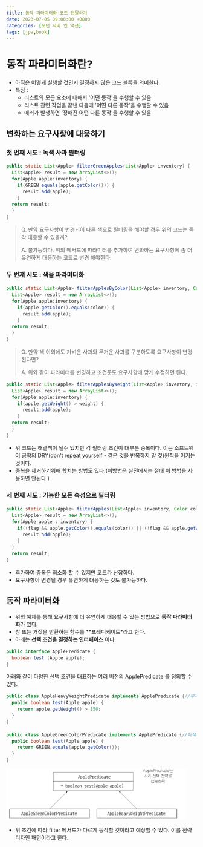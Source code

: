 ```yaml
---
title: 동작 파라미터화 코드 전달하기
date: 2023-07-05 09:00:00 +0800
categories: [모던 자바 인 액션]
tags: [jpa,book]
---
```


# 동작 파라미터화란?

- 아직은 어떻게 실행할 것인지 결정하지 않은 코드 블록을 의미한다.
- 특징 :
  - 리스트의 모든 요소에 대해서 '어떤 동작'을 수행할 수 있음
  - 리스트 관련 작업을 끝낸 다음에 '어떤 다른 동작'을 수행할 수 있음
  - 에러가 발생하면 '정해진 어떤 다른 동작'을 수행할 수 있음

## 변화하는 요구사항에 대응하기

### 첫 번째 시도 : 녹색 사과 필터링

```java
public static List<Apple> filterGreenApples(List<Apple> inventory) {
  List<Apple> result = new ArrayList<>();
  for(Apple apple:inventory) {
    if(GREEN.equals(apple.getColor())) {
      result.add(apple);
    }
  return result;
  }
}
```

> Q. 만약 요구사항이 변경되어 다른 색으로 필터링을 해야할 경우 위의 코드는 즉각 대응할 수 있을까?
>
> A. 불가능하다. 위의 메서드에 파라미터를 추가하여 변화하는 요구사항에 좀 더 유연하게 대응하는 코드로 변경 해야한다.

### 두 번쟤 시도 : 색을 파라미터화

```java
public static List<Apple> filterApplesByColor(List<Apple> inventory, Color color) {
  List<Apple> result = new ArrayList<>();
  for(Apple apple:inventory) {
    if(apple.getColor().equals(color)) {
      result.add(apple);
    }
  return result;
  }
}
```

> Q. 만약 색 이외에도 가벼운 사과와 무거운 사과를 구분하도록 요구사항이 변경된다면?
>
> A. 위와 같이 파라미터를 변경하고 조건문도 요구사항에 맞게 수정하면 된다.

```java
public static List<Apple> filterApplesByWeight(List<Apple> inventory, int weight) {
  List<Apple> result = new ArrayList<>();
  for(Apple apple:inventory) {
    if(apple.getWeight() > weight) {
      result.add(apple);
    }
  return result;
  }
}
```

- 위 코드는 해결책이 될수 있지만 각 필터링 조건이 대부분 중복이다. 이는 소프트웨어 공학의 DRY(don't repeat yourself - 같은 것을 반복하지 말 것)원칙을 어기는 것이다.
- 중복을 제거하기위해 합치는 방법도 있다.(이방법은 실전에서는 절대 이 방법을 사용하면 안된다.)

### 세 번째 시도 : 가능한 모든 속성으로 필터링
```java
public static List<Apple> filterApples(List<Apple> inventory, Color color, int weight, boolean flag) {
  List<Apple> result = new ArrayList<>();
  for(Apple apple : inventory) {
    if((flag && apple.getColor().equals(color)) || (!flag && apple.getWeight() > weight)) {
      result.add(apple);
    }
  }
  return result;
}
```

- 추가하여 중복은 최소화 할 수 있지만 코드가 난잡하다.
- 요구사항이 변경될 경우 유연하게 대응하는 것도 불가능하다.

## 동작 파라미터화

- 위의 예제를 통해 요구사항에 더 유연하게 대응할 수 있는 방법으로 **동작 파라미터화**가 있다.
- 참 또는 거짓을 반환하는 함수를 **프레디케이트*라고 한다.
- 아래는 **선택 조건을 결정하는 인터페이스** 이다.
```java
public interface ApplePredicate {
  boolean test (Apple apple);
}
```

아래와 같이 다양한 선택 조건을 대표하는 여러 버전의 ApplePredicate 를 정의할 수 있다.

```java
public class AppleHeavyWeightPredicate implements ApplePredicate {//무거운 사과만 선택
  public boolean test(Apple apple) {
    return apple.getWeight() > 150;
  }
}

public class AppleGreenColorPredicate implements ApplePredicate {//녹색 사과만 선택
  public boolean test(Apple apple) {
    return GREEN.equals(apple.getColor());
  }
}
```

<img src="images/modern/chapter2/1.png">

- 위 조건에 따라 filter 메서드가 다르게 동작할 것이라고 예상할 수 있다. 이를 전략 디자인 패턴이라고 한다.
